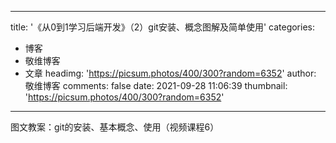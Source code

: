 
---
title: '《从0到1学习后端开发》（2）git安装、概念图解及简单使用'
categories: 
 - 博客
 - 敬维博客
 - 文章
headimg: 'https://picsum.photos/400/300?random=6352'
author: 敬维博客
comments: false
date: 2021-09-28 11:06:39
thumbnail: 'https://picsum.photos/400/300?random=6352'
---

<div>   
图文教案：git的安装、基本概念、使用（视频课程6）  
</div>
            